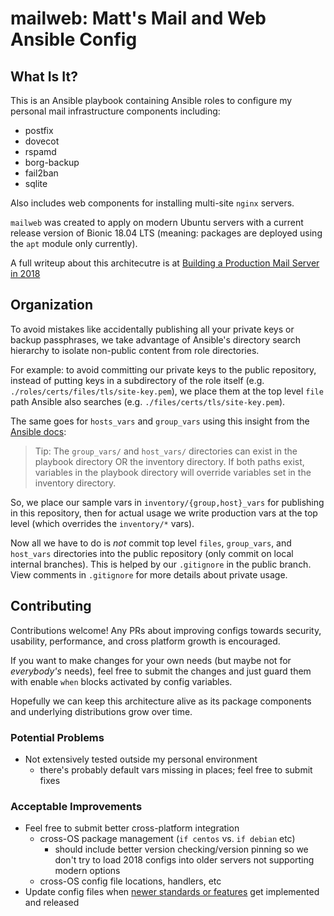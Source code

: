 mailweb: Matt's Mail and Web Ansible Config
===========================================

## What Is It?

This is an Ansible playbook containing Ansible roles to configure
my personal mail infrastructure components including:

- postfix
- dovecot
- rspamd
- borg-backup
- fail2ban
- sqlite

Also includes web components for installing multi-site `nginx` servers.

`mailweb` was created to apply on modern Ubuntu servers with a current
release version of Bionic 18.04 LTS (meaning: packages are deployed using
the `apt` module only currently).

A full writeup about this architecutre is at [Building a Production Mail Server in 2018](https://matt.sh/email2018)

## Organization

To avoid mistakes like accidentally publishing all your private keys or
backup passphrases, we take advantage of Ansible's directory search hierarchy
to isolate non-public content from role directories.

For example: to avoid committing our private keys to the public repository,
instead of putting keys in a subdirectory of the role itself (e.g. `./roles/certs/files/tls/site-key.pem`),
we place them at the top level `file` path Ansible also searches (e.g. `./files/certs/tls/site-key.pem`).

The same goes for `hosts_vars` and `group_vars` using this insight from the
[Ansible docs](https://docs.ansible.com/ansible/latest/user_guide/intro_inventory.html#splitting-out-host-and-group-specific-data):

> Tip: The `group_vars/` and `host_vars/` directories can exist in the playbook directory OR the inventory directory. If both paths exist, variables in the playbook directory will override variables set in the inventory directory.

So, we place our sample vars in `inventory/{group,host}_vars` for publishing in this
repository, then for actual usage we write production vars at the top level (which overrides the `inventory/*` vars).

Now all we have to do is _not_ commit top level `files`, `group_vars`, and `host_vars` directories
into the public repository (only commit on local internal branches). This is helped
by our `.gitignore` in the public branch. View comments in `.gitignore` for more details
about private usage.


## Contributing

Contributions welcome! Any PRs about improving configs towards security, usability, performance, and cross platform growth is encouraged.

If you want to make changes for your own needs (but maybe not for _everybody's_ needs), feel free to submit the changes and just guard them with enable `when` blocks activated by config variables.

Hopefully we can keep this architecture alive as its package components and underlying distributions grow over time.

### Potential Problems

- Not extensively tested outside my personal environment
    - there's probably default vars missing in places; feel free to submit fixes

### Acceptable Improvements

- Feel free to submit better cross-platform integration
    - cross-OS package management (`if centos` vs. `if debian` etc)
        - should include better version checking/version pinning so we don't try to load 2018 configs into older servers not supporting modern options
    - cross-OS config file locations, handlers, etc
- Update config files when [newer standards or features](https://matt.sh/web2018) get implemented and released
